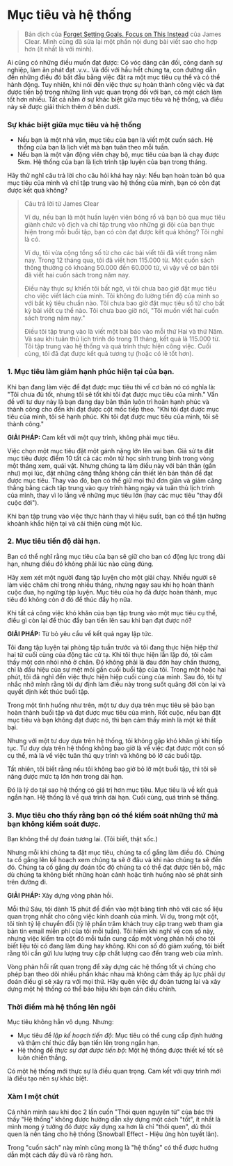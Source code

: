 # Mục tiêu và hệ thống

> Bản dịch của [Forget Setting Goals. Focus on This Instead](https://www.entrepreneur.com/lifestyle/forget-setting-goals-focus-on-this-instead/230333) của James Clear. Mình cũng đã sửa lại một phần nội dung bài viết sao cho hợp hơn (ít nhất là với mình).

Ai cũng có những điều muốn đạt được: Có vóc dáng cân đối, công danh sự nghiệp, làm ăn phát đạt .v.v.. Và đối với hầu hết chúng ta, con đường dẫn đến những điều đó bắt đầu bằng việc đặt ra một mục tiêu cụ thể và có thể hành động. Tuy nhiên, khi nói đến việc thực sự hoàn thành công việc và đạt được tiến bộ trong những lĩnh vực quan trọng đối với bạn, có một cách làm tốt hơn nhiều. Tất cả nằm ở sự khác biệt giữa mục tiêu và hệ thống, và điều này sẽ được giải thích thêm ở bên dưới.

### Sự khác biệt giữa mục tiêu và hệ thống

* Nếu bạn là một nhà văn, mục tiêu của bạn là viết một cuốn sách. Hệ thống của bạn là lịch viết mà bạn tuân theo mỗi tuần.
* Nếu bạn là một vận động viên chạy bộ, mục tiêu của bạn là chạy được 5km. Hệ thống của bạn là lịch trình tập luyện của bạn trong tháng.

Hãy thử nghĩ câu trả lời cho câu hỏi khá hay này: Nếu bạn hoàn toàn bỏ qua mục tiêu của mình và chỉ tập trung vào hệ thống của mình, bạn có còn đạt được kết quả không?

> Câu trả lời từ James Clear
> 
> Ví dụ, nếu bạn là một huấn luyện viên bóng rổ và bạn bỏ qua mục tiêu giành chức vô địch và chỉ tập trung vào những gì đội của bạn thực hiện trong mỗi buổi tập, bạn có còn đạt được kết quả không? Tôi nghĩ là có.
> 
> Ví dụ, tôi vừa cộng tổng số từ cho các bài viết tôi đã viết trong năm nay. Trong 12 tháng qua, tôi đã viết hơn 115.000 từ. Một cuốn sách thông thường có khoảng 50.000 đến 60.000 từ, vì vậy về cơ bản tôi đã viết hai cuốn sách trong năm nay.
> 
> Điều này thực sự khiến tôi bất ngờ, vì tôi chưa bao giờ đặt mục tiêu cho việc viết lách của mình. Tôi không đo lường tiến độ của mình so với bất kỳ tiêu chuẩn nào. Tôi chưa bao giờ đặt mục tiêu số từ cho bất kỳ bài viết cụ thể nào. Tôi chưa bao giờ nói, "Tôi muốn viết hai cuốn sách trong năm nay."
>
> Điều tôi tập trung vào là viết một bài báo vào mỗi thứ Hai và thứ Năm. Và sau khi tuân thủ lịch trình đó trong 11 tháng, kết quả là 115.000 từ. Tôi tập trung vào hệ thống và quá trình thực hiện công việc. Cuối cùng, tôi đã đạt được kết quả tương tự (hoặc có lẽ tốt hơn).

### 1. Mục tiêu làm giảm hạnh phúc hiện tại của bạn.

Khi bạn đang làm việc để đạt được mục tiêu thì về cơ bản nó có nghĩa là: "Tôi chưa đủ tốt, nhưng tôi sẽ tốt khi tôi đạt được mục tiêu của mình." Vấn đề với tư duy này là bạn đang dạy bản thân luôn trì hoãn hạnh phúc và thành công cho đến khi đạt được cột mốc tiếp theo. "Khi tôi đạt được mục tiêu của mình, tôi sẽ hạnh phúc. Khi tôi đạt được mục tiêu của mình, tôi sẽ thành công."

**GIẢI PHÁP:** Cam kết với một quy trình, không phải mục tiêu.

Việc chọn một mục tiêu đặt một gánh nặng lớn lên vai bạn. Giả sử ta đặt mục tiêu được điểm 10 tất cả các môn từ học sinh trung bình trong vòng một tháng xem, quái vật. Nhưng chúng ta làm điều này với bản thân (gần như) mọi lúc, đặt những căng thẳng không cần thiết lên bản thân để đạt được mục tiêu. Thay vào đó, bạn có thể giữ mọi thứ đơn giản và giảm căng thẳng bằng cách tập trung vào quy trình hàng ngày và tuân thủ lịch trình của mình, thay vì lo lắng về những mục tiêu lớn (hay các mục tiêu "thay đổi cuộc đời").

Khi bạn tập trung vào việc thực hành thay vì hiệu suất, bạn có thể tận hưởng khoảnh khắc hiện tại và cải thiện cùng một lúc.

### 2. Mục tiêu  tiến độ dài hạn.

Bạn có thể nghĩ rằng mục tiêu của bạn sẽ giữ cho bạn có động lực trong dài hạn, nhưng điều đó không phải lúc nào cũng đúng.

Hãy xem xét một người đang tập luyện cho một giải chạy. Nhiều người sẽ làm việc chăm chỉ trong nhiều tháng, nhưng ngay sau khi họ hoàn thành cuộc đua, họ ngừng tập luyện. Mục tiêu của họ đã được hoàn thành, mục tiêu đó không còn ở đó để thúc đẩy họ nữa. 

Khi tất cả công việc khó khăn của bạn tập trung vào một mục tiêu cụ thể, điều gì còn lại để thúc đẩy bạn tiến lên sau khi bạn đạt được nó?

**GIẢI PHÁP:** Từ bỏ yêu cầu về kết quả ngay lập tức.

Tôi đang tập luyện tại phòng tập tuần trước và tôi đang thực hiện hiệp thứ hai từ cuối cùng của động tác cử tạ. Khi tôi thực hiện lần lặp đó, tôi cảm thấy một cơn nhói nhỏ ở chân. Đó không phải là đau đớn hay chấn thương, chỉ là dấu hiệu của sự mệt mỏi gần cuối buổi tập của tôi. Trong một hoặc hai phút, tôi đã nghĩ đến việc thực hiện hiệp cuối cùng của mình. Sau đó, tôi tự nhắc nhở mình rằng tôi dự định làm điều này trong suốt quãng đời còn lại và quyết định kết thúc buổi tập.

Trong một tình huống như trên, một tư duy dựa trên mục tiêu sẽ bảo bạn hoàn thành buổi tập và đạt được mục tiêu của mình. Rốt cuộc, nếu bạn đặt mục tiêu và bạn không đạt được nó, thì bạn cảm thấy mình là một kẻ thất bại.

Nhưng với một tư duy dựa trên hệ thống, tôi không gặp khó khăn gì khi tiếp tục. Tư duy dựa trên hệ thống không bao giờ là về việc đạt được một con số cụ thể, mà là về việc tuân thủ quy trình và không bỏ lỡ các buổi tập.

Tất nhiên, tôi biết rằng nếu tôi không bao giờ bỏ lỡ một buổi tập, thì tôi sẽ nâng được mức tạ lớn hơn trong dài hạn. 

Đó là lý do tại sao hệ thống có giá trị hơn mục tiêu. Mục tiêu là về kết quả ngắn hạn. Hệ thống là về quá trình dài hạn. Cuối cùng, quá trình sẽ thắng.

### 3. Mục tiêu cho thấy rằng bạn có thể kiểm soát những thứ mà bạn không kiểm soát được.

Bạn không thể dự đoán tương lai. (Tôi biết, thật sốc.)

Nhưng mỗi khi chúng ta đặt mục tiêu, chúng ta cố gắng làm điều đó. Chúng ta cố gắng lên kế hoạch xem chúng ta sẽ ở đâu và khi nào chúng ta sẽ đến đó. Chúng ta cố gắng dự đoán tốc độ chúng ta có thể đạt được tiến bộ, mặc dù chúng ta không biết những hoàn cảnh hoặc tình huống nào sẽ phát sinh trên đường đi.

**GIẢI PHÁP:** Xây dựng vòng phản hồi.

Mỗi thứ Sáu, tôi dành 15 phút để điền vào một bảng tính nhỏ với các số liệu quan trọng nhất cho công việc kinh doanh của mình. Ví dụ, trong một cột, tôi tính tỷ lệ chuyển đổi (tỷ lệ phần trăm khách truy cập trang web tham gia bản tin email miễn phí của tôi mỗi tuần). Tôi hiếm khi nghĩ về con số này, nhưng việc kiểm tra cột đó mỗi tuần cung cấp một vòng phản hồi cho tôi biết liệu tôi có đang làm đúng hay không. Khi con số đó giảm xuống, tôi biết rằng tôi cần gửi lưu lượng truy cập chất lượng cao đến trang web của mình.

Vòng phản hồi rất quan trọng để xây dựng các hệ thống tốt vì chúng cho phép bạn theo dõi nhiều phần khác nhau mà không cảm thấy áp lực phải dự đoán điều gì sẽ xảy ra với mọi thứ. Hãy quên việc dự đoán tương lai và xây dựng một hệ thống có thể báo hiệu khi bạn cần điều chỉnh.

### Thời điểm mà hệ thống lên ngôi

Mục tiêu không hẳn vô dụng. Nhưng:

- Mục tiêu để *lập kế hoạch tiến độ*: Mục tiêu có thể cung cấp định hướng và thậm chí thúc đẩy bạn tiến lên trong ngắn hạn.
- Hệ thống để *thực sự đạt được tiến bộ*: Một hệ thống được thiết kế tốt sẽ luôn chiến thắng.

Có một hệ thống mới thực sự là điều quan trọng. Cam kết với quy trình mới là điều tạo nên sự khác biệt.

### Xàm l một chút

Cá nhân minh sau khi đọc 2 lần cuốn "Thói quen nguyên tử" của bác thì thấy "Hệ thống" không được hướng dẫn xây dựng một cách "tốt", ít nhất là mình mong ý tưởng đó được xây dựng xa hơn là chỉ "thói quen", dù thói quen là nền tảng cho hệ thống (Snowball Effect - Hiệu ứng hòn tuyết lăn).

Trong "cuốn sách" này mình cũng mong là "hệ thống" có thể được hướng dẫn một cách đầy đủ và rõ ràng hơn.